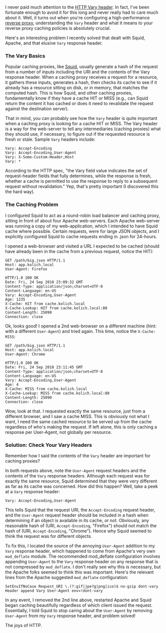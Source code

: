 I never paid much attention to the [HTTP Vary header](http://www.w3.org/Protocols/rfc2616/rfc2616-sec14.html#sec14.44).  In fact, I've been fortunate enough to avoid it for this long and never really had to care much about it.  Well, it turns out when you're configuring a high-performance [reverse proxy](http://en.wikipedia.org/wiki/Reverse_proxy), understanding the `Vary` header and what it means to your reverse proxy caching policies is absolutely crucial.

Here's an interesting problem I recently solved that dealt with Squid, Apache, and that elusive `Vary` response header.

### The Vary Basics

Popular caching proxies, like [Squid](http://www.squid-cache.org/), usually generate a hash of the request from a number of inputs including the URI and the contents of the Vary response header.  When a caching proxy receives a request for a resource, it gathers these inputs, generates a hash, then checks its cache to see if it already has a resource sitting on disk, or in memory, that matches the computed hash.  This is how Squid, and other caching proxies, fundamentally know if they have a cache HIT or MISS (e.g., can Squid return the content it has cached or does it need to revalidate the request against the destination server).

That in mind, you can probably see how the `Vary` header is quite important when a caching proxy is looking for a cache HIT or MISS.  The Vary header is a way for the web-server to tell any intermediaries (caching proxies) what they should use, if necessary, to figure out if the requested resource is fresh or stale.  Sample `Vary` headers include:

```
Vary: Accept-Encoding
Vary: Accept-Encoding,User-Agent
Vary: X-Some-Custom-Header,Host
Vary: *
```

According to the HTTP spec, "the Vary field value indicates the set of request-header fields that fully determines, while the response is fresh, whether a cache is permitted to use the response to reply to a subsequent request without revalidation."  Yep, that's pretty important (I discovered this the hard way).

### The Caching Problem

I configured Squid to act as a round-robin load balancer and caching proxy, sitting in front of about four Apache web-servers.  Each Apache web-server was running a copy of my web-application, which I intended to have Squid cache where possible.  Certain requests, were for large JSON objects, and I explicitly configured Squid to cache requests ending in .json for 24-hours.

I opened a web-browser and visited a URL I expected to be cached (should have already been in the cache from a previous request, notice the HIT):

```
GET /path/big.json HTTP/1.1
Host: app.kolich.local
User-Agent: Firefox

HTTP/1.0 200 OK
Date: Fri, 24 Sep 2010 23:09:32 GMT
Content-Type: application/json;charset=UTF-8
Content-Language: en-US
Vary: Accept-Encoding,User-Agent
Age: 1235
X-Cache: HIT from cache.kolich.local
X-Cache-Lookup: HIT from cache.kolich.local:80
Content-Length: 25090
Connection: close
```

Ok, looks good!  I opened a 2nd web-browser on a different machine (hint: with a different `User-Agent`) and tried again.  This time, notice the `X-Cache: MISS`:

```
GET /path/big.json HTTP/1.1
Host: app.kolich.local
User-Agent: Chrome

HTTP/1.0 200 OK
Date: Fri, 24 Sep 2010 23:11:45 GMT
Content-Type: application/json;charset=UTF-8
Content-Language: en-US
Vary: Accept-Encoding,User-Agent
Age: 4
X-Cache: MISS from cache.kolich.local
X-Cache-Lookup: MISS from cache.kolich.local:80
Content-Length: 25090
Connection: close
```

Wow, look at that.  I requested exactly the same resource, just from a different browser, and I saw a cache MISS.  This is obviously not what I want, I need the same cached resource to be served up from the cache regardless of who's making the request.  If left alone, this is only caching a response per User-Agent, not globally per resource.

### Solution: Check Your Vary Headers

Remember how I said the contents of the `Vary` header are important for caching proxies?

In both requests above, note the `User-Agent` request headers and the contents of the `Vary` response headers.  Although each request was for exactly the same resource, Squid determined that they were very different as far as its cache was concerned.  How did this happen?  Well, take a peek at a `Vary` response header:

```
Vary: Accept-Encoding,User-Agent
```

This tells Squid that the request URI, the `Accept-Encoding` request header, and the `User-Agent` request header should be included in a hash when determining if an object is available in its cache, or not.  Obviously, any reasonable hash of (URI, `Accept-Encoding`, "Firefox") should not match the hash of (URI, `Accept-Encoding`, "Chrome").  Hence why Squid seemed to think the request was for different objects.

To fix this, I located the source of the annoying `User-Agent` addition to my `Vary` response header, which happened to come from Apache's very own `mod_deflate` module.  The recommended mod_deflate configuration involves appending `User-Agent` to the `Vary` response header on any response that is not compressed by `mod_deflate`.  I don't really see why this is necessary, but the Apache folks seemed to think this was important.  Here's the relevant lines from the Apache suggested `mod_deflate` configuration:

```
SetEnvIfNoCase Request_URI \.(?:gif|jpe?g|png|ico)$ no-gzip dont-vary
Header append Vary User-Agent env=!dont-vary
```

In any event, I removed the 2nd line above, restarted Apache and Squid began caching beautifully regardless of which client issued the request.  Essentially, I told Squid to stop caring about the `User-Agent` by removing `User-Agent` from my `Vary` response header, and problem solved!

The joys of HTTP.